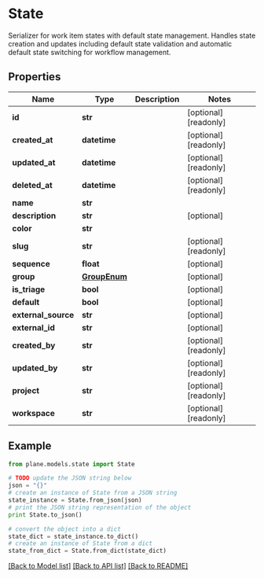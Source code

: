 # State

Serializer for work item states with default state management.  Handles state creation and updates including default state validation and automatic default state switching for workflow management.

## Properties
Name | Type | Description | Notes
------------ | ------------- | ------------- | -------------
**id** | **str** |  | [optional] [readonly] 
**created_at** | **datetime** |  | [optional] [readonly] 
**updated_at** | **datetime** |  | [optional] [readonly] 
**deleted_at** | **datetime** |  | [optional] [readonly] 
**name** | **str** |  | 
**description** | **str** |  | [optional] 
**color** | **str** |  | 
**slug** | **str** |  | [optional] [readonly] 
**sequence** | **float** |  | [optional] 
**group** | [**GroupEnum**](GroupEnum.md) |  | [optional] 
**is_triage** | **bool** |  | [optional] 
**default** | **bool** |  | [optional] 
**external_source** | **str** |  | [optional] 
**external_id** | **str** |  | [optional] 
**created_by** | **str** |  | [optional] [readonly] 
**updated_by** | **str** |  | [optional] [readonly] 
**project** | **str** |  | [optional] [readonly] 
**workspace** | **str** |  | [optional] [readonly] 

## Example

```python
from plane.models.state import State

# TODO update the JSON string below
json = "{}"
# create an instance of State from a JSON string
state_instance = State.from_json(json)
# print the JSON string representation of the object
print State.to_json()

# convert the object into a dict
state_dict = state_instance.to_dict()
# create an instance of State from a dict
state_from_dict = State.from_dict(state_dict)
```
[[Back to Model list]](../README.md#documentation-for-models) [[Back to API list]](../README.md#documentation-for-api-endpoints) [[Back to README]](../README.md)


